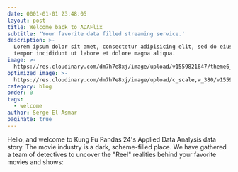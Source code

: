 ```yaml
---
date: 0001-01-01 23:48:05
layout: post
title: Welcome back to ADAFlix 
subtitle: 'Your favorite data filled streaming service.'
description: >-
  Lorem ipsum dolor sit amet, consectetur adipisicing elit, sed do eiusmod
  tempor incididunt ut labore et dolore magna aliqua.
image: >-
  https://res.cloudinary.com/dm7h7e8xj/image/upload/v1559821647/theme6_qeeojf.jpg
optimized_image: >-
  https://res.cloudinary.com/dm7h7e8xj/image/upload/c_scale,w_380/v1559821647/theme6_qeeojf.jpg
category: blog
order: 0
tags:
  - welcome
author: Serge El Asmar
paginate: true
---
```

Hello, and welcome to Kung Fu Pandas 24's Applied Data Analysis data story. The movie industry is a dark, scheme-filled place. We have gathered a team of detectives to uncover the "Reel" realities behind your favorite movies and shows: